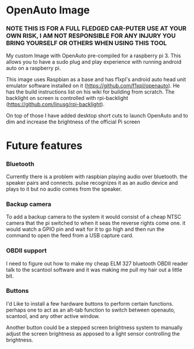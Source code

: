 # OpenAuto Image

### NOTE THIS IS FOR A FULL FLEDGED CAR-PUTER USE AT YOUR OWN RISK, I AM NOT RESPONSIBLE FOR ANY INJURY YOU BRING YOURSELF OR OTHERS WHEN USING THIS TOOL

My custom Image with OpenAuto pre-compiled for a raspberry pi 3. This allows you to have a sudo plug and play experience with running android auto on a raspberry pi.

This image uses Raspbian as a base and has f1xpl's android auto head unit emulator software installed on it (https://github.com/f1xpl/openauto). He has the build instructions list on his wiki for building from scratch. The backlight on screen is controlled with rpi-backlight (https://github.com/linusg/rpi-backlight).

On top of those I have added desktop short cuts to launch OpenAuto and to dim and increase the brightness of the official Pi screen

# Future features

### Bluetooth

Currently there is a problem with raspbian playing audio over bluetooth. the speaker pairs and connects. pulse recognizes it as an audio device and plays to it but no audio comes from the speaker.

### Backup camera

  To add a backup camera to the system it would consist of a cheap NTSC camera that the pi switched to when it seas the reverse rights come one. it would watch a GPIO pin and wait for it to go high and then run the command to open the feed from a USB capture card.
 
### OBDII support

I need to figure out how to make my cheap ELM 327 bluetooth OBDII reader talk to the scantool software and it was making me pull my hair out a little bit.

### Buttons

I'd Like to install a few hardware buttons to perform certain functions. perhaps one to act as an alt-tab function to switch between openauto, scantool, and any other active window.

Another button could be a stepped screen brightness system to manually adjust the screen brightness as apposed to a light sensor controlling the brightness.
